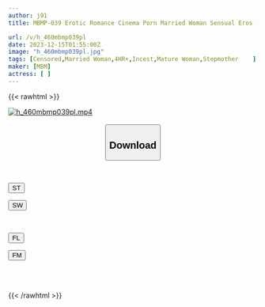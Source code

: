 ```yaml
---
author: j91
title: MBMP-039 Erotic Romance Cinema Porn Married Woman Sensual Eros [Chapter 9] Mothers-in-law Who Are Captivated By Their Daughter's Husband's Big Dick 240 Minutes Of 6 Strong Japanese Episodes

url: /v/h_460mbmp039pl
date: 2023-12-15T01:55:00Z
image: "h_460mbmp039pl.jpg"
tags: [Censored,Married Woman,4HR+,Incest,Mature Woman,Stepmother	 ]
maker: [MBM]
actress: [ ]
---
```



{{< rawhtml >}}

<div class="video" data-videoid="78wLPwAbGyHAKwg">
    <a href="javascript:;">
        <img src="/v/h_460mbmp039pl/h_460mbmp039pl.jpg" width="WIDTH" height="HEIGHT" alt="h_460mbmp039pl.mp4" loading="lazy">
    </a>
</div>

<script type="text/javascript" src="https://j91.asia/asset/on-demand-st.js"></script>

<br>
  <link rel="stylesheet" href="https://j91.asia/asset/bs5.css">
  
  <center>
  <button class="btn btn-primary" type="button" data-bs-toggle="collapse" data-bs-target=".multi-collapse" aria-expanded="false" aria-controls="multiCollapseExample1 multiCollapseExample2"><h2>Download</h2></button></center>
</p>
<div class="row">
  <div class="col">
    <div class="collapse multi-collapse" id="multiCollapseExample1">
      <div class="card card-body">
	      	      <br>
<div class="buttons">  
<p><a href="https://streamtape.to/v/78wLPwAbGyHAKwg" target="_blank"><button class="btn-hover color-3"><i class="fa fa-download"></i> ST</button></a></p>
<p><a href="https://flaswish.com/16i5eidguv4v" target="_blank"><button class="btn-hover color-2"><i class="fa fa-download"></i> SW</button></a></p></div>
    </div>
  </div>
</div>
  <div class="col">
    <div class="collapse multi-collapse" id="multiCollapseExample2">
      <div class="card card-body">
	      <br>
<div class="buttons">
<p><a href="javascript:;" target="_blank"><button class="btn-hover color-9"><i class="fa fa-download"></i> FL</button></a></p>
<p><a href="javascript:;" target="_blank"><button class="btn-hover color-8"><i class="fa fa-download"></i> FM</button></a></p></div>
<br><br>
      </div>
    </div>
  </div>
</div>

{{< /rawhtml >}}